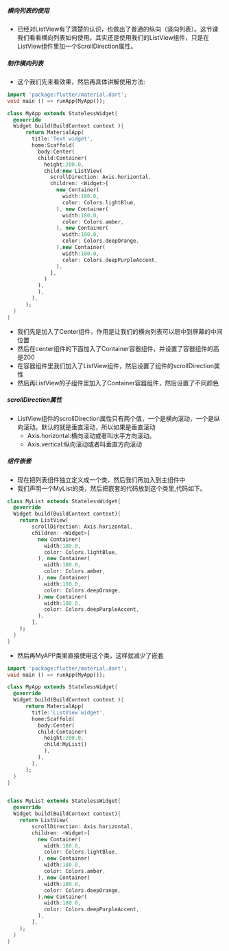 ##### 横向列表的使用

* 已经对ListView有了清楚的认识，也做出了普通的纵向（竖向列表）。这节课我们看看横向列表如何使用。其实还是使用我们的ListView组件，只是在ListView组件里加一个ScrollDirection属性。

##### 制作横向列表

* 这个我们先来看效果，然后再具体讲解使用方法:

```dart
import 'package:flutter/material.dart';
void main () => runApp(MyApp());

class MyApp extends StatelessWidget{
  @override
  Widget build(BuildContext context ){
      return MaterialApp(
        title:'Text widget',
        home:Scaffold(
          body:Center(
          child:Container(
            height:200.0,
            child:new ListView(
              scrollDirection: Axis.horizontal,
              children: <Widget>[
                new Container(
                  width:180.0,
                  color: Colors.lightBlue,
                ), new Container(
                  width:180.0,
                  color: Colors.amber,
                ), new Container(
                  width:180.0,
                  color: Colors.deepOrange,
                ),new Container(
                  width:180.0,
                  color: Colors.deepPurpleAccent,
                ),
              ],
            )
          ),
          ),
        ),
      );
  }
}
```

* 我们先是加入了Center组件，作用是让我们的横向列表可以居中到屏幕的中间位置
* 然后在center组件的下面加入了Container容器组件，并设置了容器组件的高是200
* 在容器组件里我们加入了ListView组件，然后设置了组件的scrollDirection属性
* 然后再ListView的子组件里加入了Container容器组件，然后设置了不同颜色

##### scrollDirection属性
* ListView组件的scrollDirection属性只有两个值，一个是横向滚动，一个是纵向滚动。默认的就是垂直滚动，所以如果是垂直滚动
    * Axis.horizontal:横向滚动或者叫水平方向滚动。
    * Axis.vertical:纵向滚动或者叫垂直方向滚动


##### 组件嵌套

* 现在把列表组件独立定义成一个类，然后我们再加入到主组件中
* 我们声明一个MyList的类，然后把嵌套的代码放到这个类里,代码如下。

```dart
class MyList extends StatelessWidget{
  @override
  Widget build(BuildContext context){
    return ListView(
        scrollDirection: Axis.horizontal,
        children: <Widget>[
          new Container(
            width:180.0,
            color: Colors.lightBlue,
          ), new Container(
            width:180.0,
            color: Colors.amber,
          ), new Container(
            width:180.0,
            color: Colors.deepOrange,
          ),new Container(
            width:180.0,
            color: Colors.deepPurpleAccent,
          ),
        ],
    );
  }
}
```

* 然后再MyAPP类里直接使用这个类，这样就减少了嵌套

```dart
import 'package:flutter/material.dart';
void main () => runApp(MyApp());

class MyApp extends StatelessWidget{
  @override
  Widget build(BuildContext context ){
      return MaterialApp(
        title:'ListView widget',
        home:Scaffold(
          body:Center(
          child:Container(
            height:200.0,
            child:MyList()
            ),
          ),
        ),
      );
  }
}


class MyList extends StatelessWidget{
  @override
  Widget build(BuildContext context){
    return ListView(
        scrollDirection: Axis.horizontal,
        children: <Widget>[
          new Container(
            width:180.0,
            color: Colors.lightBlue,
          ), new Container(
            width:180.0,
            color: Colors.amber,
          ), new Container(
            width:180.0,
            color: Colors.deepOrange,
          ),new Container(
            width:180.0,
            color: Colors.deepPurpleAccent,
          ),
        ],
    );
  }
}
```
